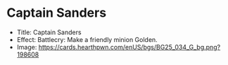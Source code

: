 # Captain Sanders
- Title:  Captain Sanders
- Effect:  Battlecry: Make a friendly minion Golden.
- Image:  https://cards.hearthpwn.com/enUS/bgs/BG25_034_G_bg.png?198608
